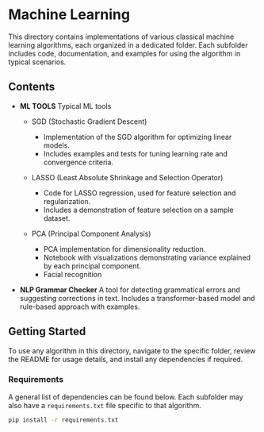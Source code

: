 # Machine Learning

This directory contains implementations of various classical machine learning algorithms, each organized in a dedicated folder. Each subfolder includes code, documentation, and examples for using the algorithm in typical scenarios.

## Contents

- **ML TOOLS**
    Typical ML tools
  - SGD (Stochastic Gradient Descent)
    - Implementation of the SGD algorithm for optimizing linear models.
    - Includes examples and tests for tuning learning rate and convergence criteria.
  
  - LASSO (Least Absolute Shrinkage and Selection Operator)
    - Code for LASSO regression, used for feature selection and regularization.
    - Includes a demonstration of feature selection on a sample dataset.

  - PCA (Principal Component Analysis)
    - PCA implementation for dimensionality reduction.
    - Notebook with visualizations demonstrating variance explained by each principal component.
    - Facial recognition
      
- **NLP Grammar Checker**
   A tool for detecting grammatical errors and suggesting corrections in text. Includes a transformer-based model and rule-based approach with examples.

## Getting Started

To use any algorithm in this directory, navigate to the specific folder, review the README for usage details, and install any dependencies if required.

### Requirements

A general list of dependencies can be found below. Each subfolder may also have a `requirements.txt` file specific to that algorithm.
```bash
pip install -r requirements.txt
